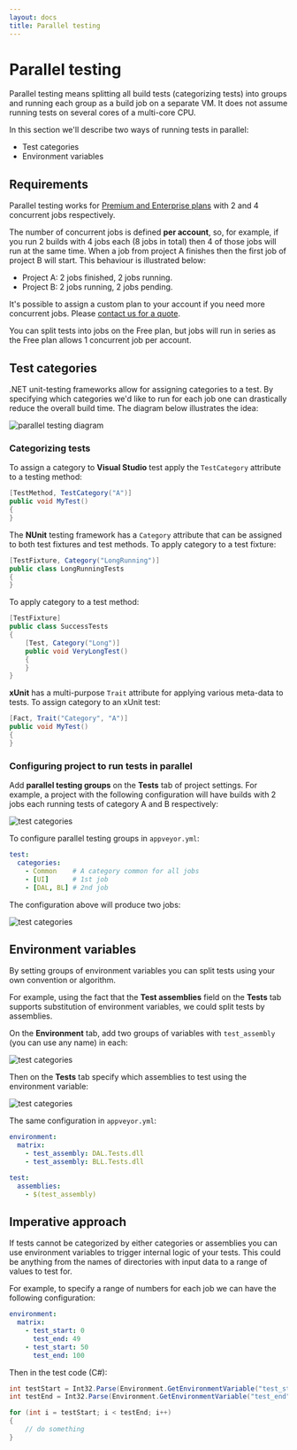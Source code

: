 ```yaml
---
layout: docs
title: Parallel testing
---
```


# Parallel testing

Parallel testing means splitting all build tests (categorizing tests) into groups and running each group as a build job on a separate VM. It does not assume running tests on several cores of a multi-core CPU.

In this section we'll describe two ways of running tests in parallel:

* Test categories
* Environment variables

## Requirements

Parallel testing works for [Premium and Enterprise plans](/pricing/) with 2 and 4 concurrent jobs respectively.

The number of concurrent jobs is defined **per account**, so, for example, if you run 2 builds with 4 jobs each (8 jobs in total) then 4 of those jobs will run at the same time. When a job from project A finishes then the first job of project B will start. This behaviour is illustrated below:

* Project A: 2 jobs finished, 2 jobs running.
* Project B: 2 jobs running, 2 jobs pending.

It's possible to assign a custom plan to your account if you need more concurrent jobs. Please [contact us for a quote](mailto:team@appveyor.com).

You can split tests into jobs on the Free plan, but jobs will run in series as the Free plan allows 1 concurrent job per account.

## Test categories

.NET unit-testing frameworks allow for assigning categories to a test. By specifying which categories we'd like to run for each job one can drastically reduce the overall build time. The diagram below illustrates the idea:

![parallel testing diagram](/assets/images/docs/parallel-testing-diagram.png)

### Categorizing tests

To assign a category to **Visual Studio** test apply the `TestCategory` attribute to a testing method:

```csharp
[TestMethod, TestCategory("A")]
public void MyTest()
{
}
```

The **NUnit** testing framework has a `Category` attribute that can be assigned to both test fixtures and test methods. To apply category to a test fixture:

```csharp
[TestFixture, Category("LongRunning")]
public class LongRunningTests
{
}
```

To apply category to a test method:

```csharp
[TestFixture]
public class SuccessTests
{
    [Test, Category("Long")]
    public void VeryLongTest()
    {
    }
}
```

**xUnit** has a multi-purpose `Trait` attribute for applying various meta-data to tests. To assign category to an xUnit test:

```csharp
[Fact, Trait("Category", "A")]
public void MyTest()
{
}
```

### Configuring project to run tests in parallel

Add **parallel testing groups** on the **Tests** tab of project settings. For example, a project with the following configuration will have builds with 2 jobs each running tests of category A and B respectively:

![test categories](/assets/images/docs/test-categories.png)

To configure parallel testing groups in `appveyor.yml`:

```yaml
test:
  categories:
    - Common    # A category common for all jobs
    - [UI]      # 1st job
    - [DAL, BL] # 2nd job
```

The configuration above will produce two jobs:

![test categories](/assets/images/docs/parallel-testing-jobs.png)


## Environment variables

By setting groups of environment variables you can split tests using your own convention or algorithm.

For example, using the fact that the **Test assemblies** field on the **Tests** tab supports substitution of environment variables, we could split tests by assemblies.

On the **Environment** tab, add two groups of variables with `test_assembly` (you can use any name) in each:

![test categories](/assets/images/docs/environment-variables-groups.png)

Then on the **Tests** tab specify which assemblies to test using the environment variable:

![test categories](/assets/images/docs/test-assemblies.png)

The same configuration in `appveyor.yml`:

```yaml
environment:
  matrix:
    - test_assembly: DAL.Tests.dll
    - test_assembly: BLL.Tests.dll

test:
  assemblies:
    - $(test_assembly)
```

## Imperative approach

If tests cannot be categorized by either categories or assemblies you can use environment variables to trigger internal logic of your tests. This could be anything from the names of directories with input data to a range of values to test for.

For example, to specify a range of numbers for each job we can have the following configuration:

```yaml
environment:
  matrix:
    - test_start: 0
      test_end: 49
    - test_start: 50
      test_end: 100
```

Then in the test code (C#):

```csharp
int testStart = Int32.Parse(Environment.GetEnvironmentVariable("test_start"));
int testEnd = Int32.Parse(Environment.GetEnvironmentVariable("test_end"));

for (int i = testStart; i < testEnd; i++)
{
    // do something
}
```

